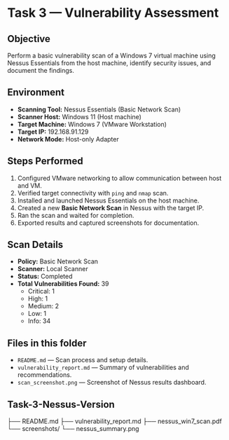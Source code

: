 # Task 3 — Vulnerability Assessment

## Objective
Perform a basic vulnerability scan of a Windows 7 virtual machine using Nessus Essentials from the host machine, identify security issues, and document the findings.

## Environment
- **Scanning Tool:** Nessus Essentials (Basic Network Scan)
- **Scanner Host:** Windows 11 (Host machine)
- **Target Machine:** Windows 7 (VMware Workstation)
- **Target IP:** 192.168.91.129
- **Network Mode:** Host-only Adapter

## Steps Performed
1. Configured VMware networking to allow communication between host and VM.
2. Verified target connectivity with `ping` and `nmap` scan.
3. Installed and launched Nessus Essentials on the host machine.
4. Created a new **Basic Network Scan** in Nessus with the target IP.
5. Ran the scan and waited for completion.
6. Exported results and captured screenshots for documentation.

## Scan Details
- **Policy:** Basic Network Scan
- **Scanner:** Local Scanner
- **Status:** Completed
- **Total Vulnerabilities Found:** 39  
  - Critical: 1
  - High: 1
  - Medium: 2
  - Low: 1
  - Info: 34

## Files in this folder
- `README.md` — Scan process and setup details.
- `vulnerability_report.md` — Summary of vulnerabilities and recommendations.
- `scan_screenshot.png` — Screenshot of Nessus results dashboard.

## Task-3-Nessus-Version
├── README.md
├── vulnerability_report.md
├── nessus_win7_scan.pdf    
└── screenshots/
    └── nessus_summary.png     


